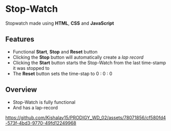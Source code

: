 
# Stop-Watch

Stopwatch made using **HTML**, **CSS** and **JavaScript**


## Features

- Functional **Start**, **Stop** and **Reset** button
- Clicking the **Stop** button will automatically create a *lap record*  
- Clicking the **Start** button starts the Stop-Watch from the last time-stamp it was stopped to 
- The **Reset** button sets the time-stap to 0 : 0 : 0 
## Overview

- Stop-Watch is fully functional
- And has a lap-record 


https://github.com/Kishalay15/PRODIGY_WD_02/assets/78071856/cf580fd4-573f-4bd3-9770-49fd12249968

